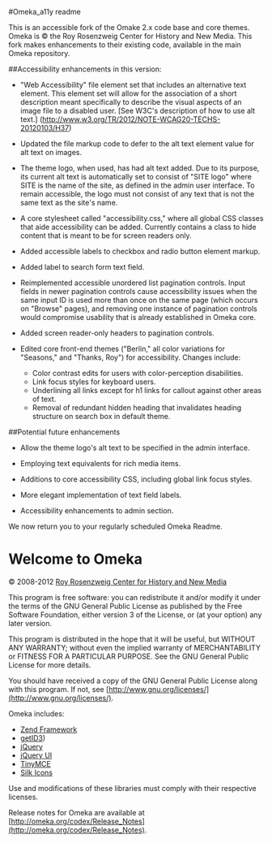 #Omeka_a11y readme

This is an accessible fork of the Omake 2.x code base and core themes. 
Omeka is &copy; the Roy Rosenzweig Center for History and New Media. This fork
makes enhancements to their existing code, available in the main Omeka 
repository.

##Accessibility enhancements in this version:
* "Web Accessibility" file element set that includes an alternative text element. This element set will allow for the association of a short
description meant specifically to describe the visual aspects of an image file to a disabled user.  [See W3C's description of how to use alt 
text.] (http://www.w3.org/TR/2012/NOTE-WCAG20-TECHS-20120103/H37)

* Updated the file markup code to defer to the alt text element value for alt text on images.

* The theme logo, when used, has had alt text added. Due to its purpose, its current alt text is automatically set to consist of "SITE logo"
where SITE is the name of the site, as defined in the admin user interface. To remain accessible, the logo must not consist of any text that
is not the same text as the site's name.

* A core stylesheet called "accessibility.css," where all global CSS classes that aide accessibility can be added. Currently contains a class
to hide content that is meant to be for screen readers only.

* Added accessible labels to checkbox and radio button element markup. 

* Added label to search form text field.

* Reimplemented accessible unordered list pagination controls.  Input fields in newer pagination controls cause accessibility issues when the
same input ID is used more than once on the same page (which occurs on "Browse" pages), and removing one instance of pagination controls
would compromise usability that is already established in Omeka core.

* Added screen reader-only headers to pagination controls.

* Edited core front-end themes ("Berlin," all color variations for "Seasons," and "Thanks, Roy") for accessibility.  Changes include:
	* Color contrast edits for users with color-perception disabilities.
	* Link focus styles for keyboard users.
	* Underlining all links except for h1 links for callout against other areas of text.
	* Removal of redundant hidden heading that invalidates heading structure on search box in default theme.

##Potential future enhancements

* Allow the theme logo's alt text to be specified in the admin interface.

* Employing text equivalents for rich media items.

* Additions to core accessibility CSS, including global link focus styles.

* More elegant implementation of text field labels. 

* Accessibility enhancements to admin section.


We now return you to your regularly scheduled Omeka Readme.


# Welcome to Omeka

&copy; 2008-2012 [Roy Rosenzweig Center for History and New Media](http://chnm.gmu.edu/)

This program is free software: you can redistribute it and/or modify it under 
the terms of the GNU General Public License as published by the Free Software 
Foundation, either version 3 of the License, or (at your option) any later
version.

This program is distributed in the hope that it will be useful, but WITHOUT ANY
WARRANTY; without even the implied warranty of MERCHANTABILITY or FITNESS FOR A
PARTICULAR PURPOSE. See the GNU General Public License for more details.

You should have received a copy of the GNU General Public License along with
this program. If not, see [http://www.gnu.org/licenses/](http://www.gnu.org/licenses/).

Omeka includes:

* [Zend Framework](http://framework.zend.com)
* [getID3](http://getid3.sourceforge.net))
* [jQuery](http://jquery.com)
* [jQuery UI](http://jqueryui.com)
* [TinyMCE](http://tinymce.moxiecode.com)
* [Silk Icons](http://www.famfamfam.com/lab/icons/silk/)

Use and modifications of these libraries must comply with their respective 
licenses.

Release notes for Omeka are available at
[http://omeka.org/codex/Release_Notes](http://omeka.org/codex/Release_Notes).

